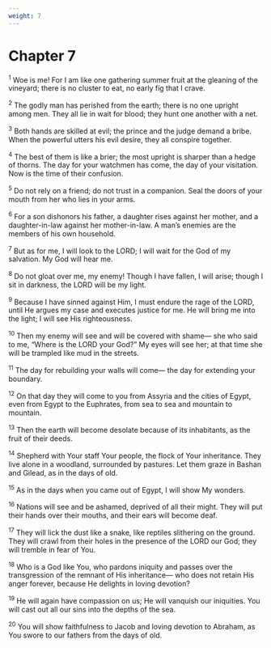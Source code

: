 ```yaml
---
weight: 7
---
```


# Chapter 7

<sup>1</sup> Woe is me! For I am like one gathering summer fruit at the gleaning of the vineyard; there is no cluster to eat, no early fig that I crave. 

<sup>2</sup> The godly man has perished from the earth; there is no one upright among men. They all lie in wait for blood; they hunt one another with a net. 

<sup>3</sup> Both hands are skilled at evil; the prince and the judge demand a bribe. When the powerful utters his evil desire, they all conspire together. 

<sup>4</sup> The best of them is like a brier; the most upright is sharper than a hedge of thorns. The day for your watchmen has come, the day of your visitation. Now is the time of their confusion. 

<sup>5</sup> Do not rely on a friend; do not trust in a companion. Seal the doors of your mouth from her who lies in your arms. 

<sup>6</sup> For a son dishonors his father, a daughter rises against her mother, and a daughter-in-law against her mother-in-law. A man’s enemies are the members of his own household. 

<sup>7</sup> But as for me, I will look to the LORD; I will wait for the God of my salvation. My God will hear me. 

<sup>8</sup> Do not gloat over me, my enemy! Though I have fallen, I will arise; though I sit in darkness, the LORD will be my light. 

<sup>9</sup> Because I have sinned against Him, I must endure the rage of the LORD, until He argues my case and executes justice for me. He will bring me into the light; I will see His righteousness. 

<sup>10</sup> Then my enemy will see and will be covered with shame— she who said to me, “Where is the LORD your God?” My eyes will see her; at that time she will be trampled like mud in the streets. 

<sup>11</sup> The day for rebuilding your walls will come— the day for extending your boundary. 

<sup>12</sup> On that day they will come to you from Assyria and the cities of Egypt, even from Egypt to the Euphrates, from sea to sea and mountain to mountain. 

<sup>13</sup> Then the earth will become desolate because of its inhabitants, as the fruit of their deeds. 

<sup>14</sup> Shepherd with Your staff Your people, the flock of Your inheritance. They live alone in a woodland, surrounded by pastures. Let them graze in Bashan and Gilead, as in the days of old. 

<sup>15</sup> As in the days when you came out of Egypt, I will show My wonders. 

<sup>16</sup> Nations will see and be ashamed, deprived of all their might. They will put their hands over their mouths, and their ears will become deaf. 

<sup>17</sup> They will lick the dust like a snake, like reptiles slithering on the ground. They will crawl from their holes in the presence of the LORD our God; they will tremble in fear of You. 

<sup>18</sup> Who is a God like You, who pardons iniquity and passes over the transgression of the remnant of His inheritance— who does not retain His anger forever, because He delights in loving devotion? 

<sup>19</sup> He will again have compassion on us; He will vanquish our iniquities. You will cast out all our sins into the depths of the sea. 

<sup>20</sup> You will show faithfulness to Jacob and loving devotion to Abraham, as You swore to our fathers from the days of old.

